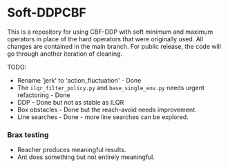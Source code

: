 # Soft-DDPCBF

This is a repository for using CBF-DDP with soft minimum and maximum operators in place of the hard operators that were originally used. All changes are contained in the main branch. For public release, the code will go through another iteration of cleaning.

TODO:

- Rename 'jerk' to 'action_fluctuation' - Done
- The `ilqr_filter_policy.py` and `base_single_env.py` needs urgent refactoring - Done
- DDP - Done but not as stable as ILQR
- Box obstacles - Done but the reach-avoid needs improvement.
- Line searches - Done -  more line searches can be explored.

### Brax testing

- Reacher produces meaningful results.
- Ant does something but not entirely meaningful.

